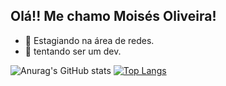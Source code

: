 ## Olá!! Me chamo Moisés Oliveira!

- 🔭 Estagiando na área de redes.
- 🌱 tentando ser um dev.

![Anurag's GitHub stats](https://github-readme-stats.vercel.app/api?username=MoisesOliveira1&show_icons=true&theme=dracula)
[![Top Langs](https://github-readme-stats.vercel.app/api/top-langs/?username=MoisesOliveira1&layout=compact&theme=dracula)](https://github.com//github-readme-stats)

